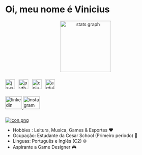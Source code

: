 # Oi, meu nome é Vinicius

<div align="center">
  <img src="https://github-readme-stats.vercel.app/api?username=viniinitc&hide_title=false&hide_rank=true&show_icons=true&include_all_commits=true&count_private=true&disable_animations=false&theme=dracula&locale=en&hide_border=false" height="160" alt="stats graph"  />
</div>

###

<img src="https://cdn.jsdelivr.net/gh/devicons/devicon/icons/javascript/javascript-original.svg" height="30" alt="javascript logo"  /><img width="12" /><img src="https://cdn.jsdelivr.net/gh/devicons/devicon/icons/python/python-original.svg" height="30" alt="python logo"  /><img width="12" /><img src="https://cdn.jsdelivr.net/gh/devicons/devicon/icons/cplusplus/cplusplus-original.svg" height="30" alt="cplusplus logo"  /><img width="12" /><img src="https://cdn.jsdelivr.net/gh/devicons/devicon/icons/arduino/arduino-original.svg" height="30" alt="arduino logo"  />

###

<div align="left">
    <a href="www.linkedin.com/in/vinicius-tenorio-896256316" target="_blank">
        <img src="https://raw.githubusercontent.com/maurodesouza/profile-readme-generator/master/src/assets/icons/social/linkedin/default.svg" width="52" height="40" alt="linkedin logo"  />
    </a>
    <a href="https://www.instagram.com/vininyu/" target="_blank">
        <img src="https://raw.githubusercontent.com/maurodesouza/profile-readme-generator/master/src/assets/icons/social/instagram/default.svg" width="52" height="40" alt="instagram logo"  />
    </a>
</div>

###

[![icon.png](https://i.postimg.cc/xTwc7k4c/icon.png)](https://postimg.cc/4m1fH3Zg)



+ Hobbies : Leitura, Musica, Games & Esportes ❤️
+ Ocupação: Estudante da Cesar School (Primeiro periodo) 📖
+ Linguas: Português e Inglês (C2) 🌐
+ Aspirante a Game Designer 🎮
